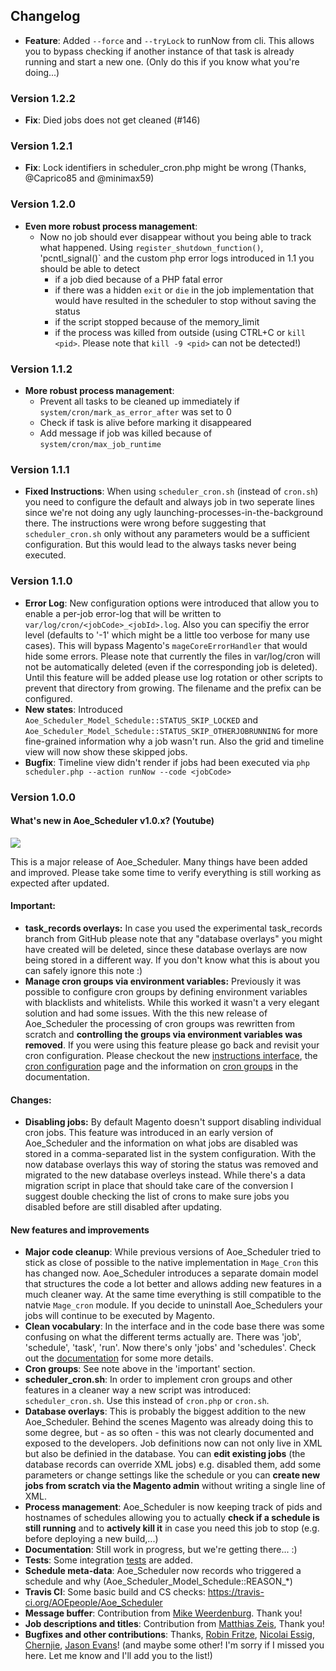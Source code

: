 ## Changelog

- **Feature**: Added `--force` and `--tryLock` to runNow from cli. This allows you to bypass checking if another instance of that task is already running and start a new one. (Only do this if you know what you're doing...)

### Version 1.2.2

- **Fix**: Died jobs does not get cleaned (#146) 

### Version 1.2.1

- **Fix**: Lock identifiers in scheduler_cron.php might be wrong (Thanks, @Caprico85 and @minimax59)

### Version 1.2.0

- **Even more robust process management**:
  - Now no job should ever disappear without you being able to track what happened. Using `register_shutdown_function()`, 'pcntl_signal()` and the custom php error logs introduced in 1.1 you should be able to detect
     - if a job died because of a PHP fatal error
     - if there was a hidden `exit` or `die` in the job implementation that would have resulted in the scheduler to stop without saving the status
     - if the script stopped because of the memory_limit
     - if the process was killed from outside (using CTRL+C or `kill <pid>`. Please note that `kill -9 <pid>` can not be detected!)

### Version 1.1.2

- **More robust process management**:
  - Prevent all tasks to be cleaned up immediately if `system/cron/mark_as_error_after` was set to 0
  - Check if task is alive before marking it disappeared
  - Add message if job was killed because of `system/cron/max_job_runtime`

### Version 1.1.1

- **Fixed Instructions**: When using `scheduler_cron.sh` (instead of `cron.sh`) you need to configure the default and always job in two seperate lines since we're not doing any ugly launching-processes-in-the-background there.
The instructions were wrong before suggesting that `scheduler_cron.sh` only without any parameters would be a sufficient configuration. But this would lead to the always tasks never being executed.

### Version 1.1.0

- **Error Log**: New configuration options were introduced that allow you to enable a per-job error-log that will be written to ```var/log/cron/<jobCode>_<jobId>.log```. Also you can specifiy the error level (defaults to '-1' which might be a little too verbose for many use cases). This will bypass Magento's `mageCoreErrorHandler` that would hide some errors.
Please note that currently the files in var/log/cron will not be automatically deleted (even if the corresponding job is deleted). Until this feature will be added please use log rotation or other scripts to prevent that directory from growing.
The filename and the prefix can be configured.
- **New states**: Introduced `Aoe_Scheduler_Model_Schedule::STATUS_SKIP_LOCKED` and `Aoe_Scheduler_Model_Schedule::STATUS_SKIP_OTHERJOBRUNNING` for more fine-grained information why a job wasn't run.
Also the grid and timeline view will now show these skipped jobs.
- **Bugfix**: Timeline view didn't render if jobs had been executed via `php scheduler.php --action runNow --code <jobCode>`

### Version 1.0.0

#### What's new in Aoe_Scheduler v1.0.x? (Youtube)

[![](http://img.youtube.com/vi/cbMPIfUjCPs/hqdefault.jpg)](http://www.youtube.com/watch?v=cbMPIfUjCPs)

This is a major release of Aoe_Scheduler. Many things have been added and improved. Please take some time to verify everything is still working as expected after updated.

#### Important: 
- **task_records overlays:** In case you used the experimental task_records branch from GitHub please note that any "database overlays" you might have created will be deleted, since these database overlays are now being stored in a different way. If you don't know what this is about you can safely ignore this note :)
- **Manage cron groups via environment variables:** Previously it was possible to configure cron groups by defining environment variables with blacklists and whitelists. While this worked it wasn't a very elegant solution and had some issues. With the this new release of Aoe_Scheduler the processing of cron groups was rewritten from scratch and **controlling the groups via environment variables was removed**. If you were using this feature please go back and revisit your cron configuration. Please checkout the new [instructions interface](doc/instructions.md), the [cron configuration](doc/cron-configuration.md) page and the information on [cron groups](doc/cron-groups.md) in the documentation. 

#### Changes: 
- **Disabling jobs:** By default Magento doesn't support disabling individual cron jobs. This feature was introduced in an early version of Aoe_Scheduler and the information on what jobs are disabled was stored in a comma-separated list in the system configuration. With the now database overlays this way of storing the status was removed and migrated to the new database overleys instead. While there's a data migration script in place that should take care of the conversion I suggest double checking the list of crons to make sure jobs you disabled before are still disabled after updating.

#### New features and improvements

- **Major code cleanup**: While previous versions of Aoe_Scheduler tried to stick as close of possible to the native implementation in `Mage_Cron` this has changed now. Aoe_Scheduler introduces a separate domain model that structures the code a lot better and allows adding new features in a much cleaner way. At the same time everything is still compatible to the natvie `Mage_cron` module. If you decide to uninstall Aoe_Schedulers your jobs will continue to be executed by Magento.
- **Clean vocabulary**: In the interface and in the code base there was some confusing on what the different terms actually are. There was 'job', 'schedule', 'task', 'run'. Now there's only 'jobs' and 'schedules'. Check out the [documentation](doc/basics.md) for some more details.
- **Cron groups**: See note above in the 'important' section.
- **scheduler_cron.sh**: In order to implement cron groups and other features in a cleaner way a new script was introduced: `scheduler_cron.sh`. Use this instead of `cron.php` or `cron.sh`.
- **Database overlays**: This is probably the biggest addition to the new Aoe_Scheduler. Behind the scenes Magento was already doing this to some degree, but - as so often - this was not clearly documented and exposed to the developers. Job definitions now can not only live in XML but also be definied in the database. You can **edit existing jobs** (the database records can override XML jobs) e.g. disabled them, add some parameters or change settings like the schedule or you can **create new jobs from scratch via the Magento admin** without writing a single line of XML.  
- **Process management**: Aoe_Scheduler is now keeping track of pids and hostnames of schedules allowing you to actually **check if a schedule is still running** and to **actively kill it** in case you need this job to stop (e.g. before deploying a new build,...)  
- **Documentation**: Still work in progress, but we're getting there... :)
- **Tests**: Some integration [tests](doc/tests.md) are added.
- **Schedule meta-data**: Aoe_Scheduler now records who triggered a schedule and why (Aoe_Scheduler_Model_Schedule::REASON_*) 
- **Travis CI**: Some basic build and CS checks: https://travis-ci.org/AOEpeople/Aoe_Scheduler
- **Message buffer**: Contribution from [Mike Weerdenburg](https://github.com/weerdenburg). Thank you!
- **Job descriptions and titles**: Contribution from [Matthias Zeis](https://github.com/mzeis), Thank you!
- **Bugfixes and other contributions**: Thanks, [Robin Fritze](https://github.com/robinfritze), [Nicolai Essig](https://github.com/thakilla), [Chernjie](https://github.com/chernjie), [Jason Evans](https://github.com/jasonevans1)! (and maybe some other! I'm sorry if I missed you here. Let me know and I'll add you to the list!)
